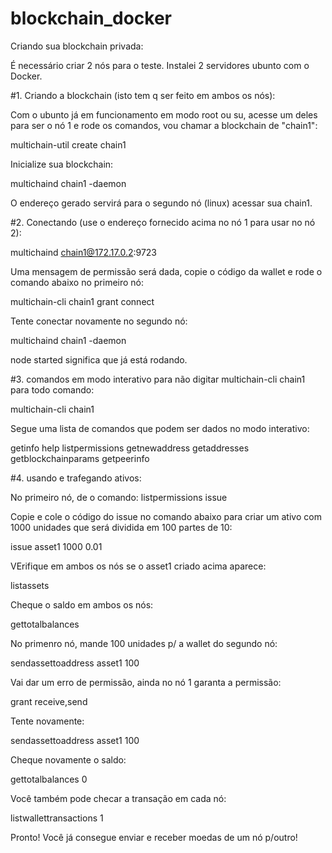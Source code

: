 # blockchain_docker

Criando sua blockchain privada:

É necessário criar 2 nós para o teste. Instalei 2 servidores ubunto com o Docker.


#1. Criando a blockchain (isto tem q ser feito em ambos os nós):

Com o ubunto já em funcionamento em modo root ou su, acesse um deles para ser o nó 1 e rode os comandos, vou chamar a blockchain de "chain1":

multichain-util create chain1


Inicialize sua blockchain:

multichaind chain1 -daemon


O endereço gerado servirá para o segundo nó (linux) acessar sua chain1.


#2. Conectando (use o endereço fornecido acima no nó 1 para usar no nó 2):


multichaind chain1@172.17.0.2:9723

Uma mensagem de permissão será dada, copie o código da wallet e rode o comando abaixo no primeiro nó:

multichain-cli chain1 grant <codigo> connect


Tente conectar novamente no segundo nó:

multichaind chain1 -daemon

node started significa que já está rodando.

#3. comandos em modo interativo para não digitar multichain-cli chain1 para todo comando:


multichain-cli chain1

Segue uma lista de comandos que podem ser dados no modo interativo:

getinfo
help
listpermissions
getnewaddress
getaddresses
getblockchainparams
getpeerinfo


#4. usando e trafegando ativos:

No primeiro nó, de o comando:
listpermissions issue

Copie e cole o código do issue no comando abaixo para criar um ativo com 1000 unidades que será dividida em 100 partes de 10:


issue <codigoissue> asset1 1000 0.01

VErifique em ambos os nós se o asset1 criado acima aparece:

listassets

Cheque o saldo em ambos os nós:

gettotalbalances

No primenro nó, mande 100 unidades p/ a wallet do segundo nó:

sendassettoaddress <codigoissue> asset1 100

Vai dar um erro de permissão, ainda no nó 1 garanta a permissão:

grant <codigo> receive,send

Tente novamente:

sendassettoaddress <codigoissue> asset1 100


Cheque novamente o saldo:

gettotalbalances 0

Você também pode checar a transação em cada nó:

listwallettransactions 1


Pronto! Você já consegue enviar e receber moedas de um nó p/outro!
